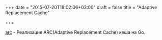 +++
date = "2015-07-20T18:02:06+03:00"
draft = false
title = "Adaptive Replacement Cache"

+++

<p><a href="https://github.com/alexanderGugel/arc">arc</a>&nbsp;- Реализация ARC(Adaptive Replacement Cache) кеша на Go.</p>

